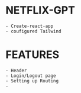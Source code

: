 # NETFLIX-GPT
    - Create-react-app
    - coufigured Tailwind


# FEATURES
    - Header
    - Login/Logout page
    - Setting up Routing
    - 